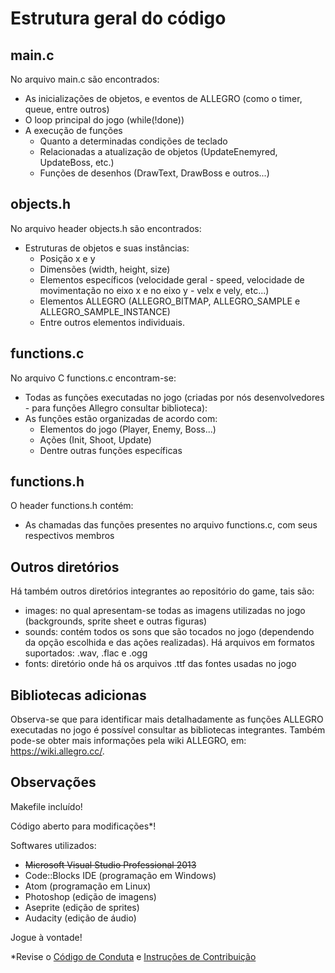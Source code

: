 # Estrutura geral do código

## main.c
No arquivo main.c são encontrados:
- As inicializações de objetos, e eventos de ALLEGRO (como o timer, queue, entre outros)
- O loop principal do jogo (while(!done))
- A execução de funções
  - Quanto a determinadas condições de teclado
  - Relacionadas a atualização de objetos (UpdateEnemyred, UpdateBoss, etc.)
  - Funções de desenhos (DrawText, DrawBoss e outros...)

## objects.h
No arquivo header objects.h são encontrados:
- Estruturas de objetos e suas instâncias:
  - Posição x e y
  - Dimensões (width, height, size)
  - Elementos específicos (velocidade geral - speed, velocidade de movimentação no eixo x e no eixo y - velx e vely, etc...)
  - Elementos ALLEGRO (ALLEGRO_BITMAP, ALLEGRO_SAMPLE e ALLEGRO_SAMPLE_INSTANCE)
  - Entre outros elementos individuais.
  
## functions.c
No arquivo C functions.c encontram-se:
- Todas as funções executadas no jogo (criadas por nós desenvolvedores - para funções Allegro consultar biblioteca):
- As funções estão organizadas de acordo com:
  - Elementos do jogo (Player, Enemy, Boss...)
  - Ações (Init, Shoot, Update)
  - Dentre outras funções específicas

## functions.h
O header functions.h contém:
- As chamadas das funções presentes no arquivo functions.c, com seus respectivos membros

## Outros diretórios
Há também outros diretórios integrantes ao repositório do game, tais são:
- images: no qual apresentam-se todas as imagens utilizadas no jogo (backgrounds, sprite sheet e outras figuras)
- sounds: contém todos os sons que são tocados no jogo (dependendo da opção escolhida e das ações realizadas). Há arquivos em formatos suportados: .wav, .flac e .ogg
- fonts: diretório onde há os arquivos .ttf das fontes usadas no jogo

## Bibliotecas adicionas
Observa-se que para identificar mais detalhadamente as funções ALLEGRO executadas no jogo é possível consultar as bibliotecas integrantes.
Também pode-se obter mais informações pela wiki ALLEGRO, em: <https://wiki.allegro.cc/>.

## Observações
Makefile incluído!

Código aberto para modificações*!

Softwares utilizados:
- ~~Microsoft Visual Studio Professional 2013~~
- Code::Blocks IDE (programação em Windows)
- Atom (programação em Linux)
- Photoshop (edição de imagens)
- Aseprite (edição de sprites)
- Audacity (edição de áudio)

Jogue à vontade!

*Revise o [Código de Conduta](https://github.com/GSimas/Game-C/blob/master/CODE_OF_CONDUCT.md) e [Instruções de Contribuição](https://github.com/GSimas/Game-C/blob/master/CONTRIBUTING.md)
